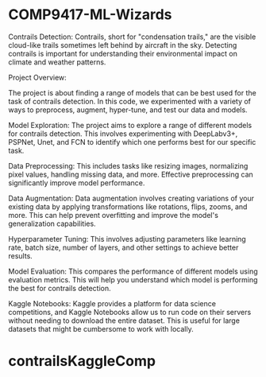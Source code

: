 # COMP9417-ML-Wizards

Contrails Detection:
Contrails, short for "condensation trails," are the visible cloud-like trails sometimes left behind by aircraft in the sky. Detecting contrails is important for understanding their environmental impact on climate and weather patterns.

Project Overview:

The project is about finding a range of models that can be best used for the task of contrails detection. In this code, we experimented with a variety of ways to preprocess, augment, hyper-tune, and test our data and models.

Model Exploration: The project aims to explore a range of different models for contrails detection. This involves experimenting with DeepLabv3+, PSPNet, Unet, and FCN to identify which one performs best for our specific task.

Data Preprocessing: This includes tasks like resizing images, normalizing pixel values, handling missing data, and more. Effective preprocessing can significantly improve model performance.

Data Augmentation: Data augmentation involves creating variations of your existing data by applying transformations like rotations, flips, zooms, and more. This can help prevent overfitting and improve the model's generalization capabilities.

Hyperparameter Tuning: This involves adjusting parameters like learning rate, batch size, number of layers, and other settings to achieve better results.

Model Evaluation: This compares the performance of different models using evaluation metrics. This will help you understand which model is performing the best for contrails detection.

Kaggle Notebooks: Kaggle provides a platform for data science competitions, and Kaggle Notebooks allow us to run code on their servers without needing to download the entire dataset. This is useful for large datasets that might be cumbersome to work with locally.

# contrailsKaggleComp

